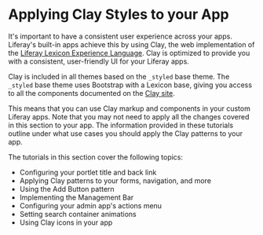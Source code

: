 # Applying Clay Styles to your App [](id=applying-lexicon-styles-to-your-app)

It's important to have a consistent user experience across your apps. Liferay's
built-in apps achieve this by using Clay, the web implementation of the
[Liferay Lexicon Experience Language](https://dev.liferay.com/participate/liferaypedia/-/wiki/Main/Lexicon).
Clay is optimized to provide you with a consistent, user-friendly UI for your
Liferay apps.

Clay is included in all themes based on the `_styled` base theme. The `_styled`
base theme uses Bootstrap with a Lexicon base, giving you access to all the
components documented on the [Clay site](http://liferay.github.io/clay/).
<!-- Change this to the new Clay site once it is fully built -->
This means that you can use Clay markup and components in your custom Liferay
apps. Note that you may not need to apply all the changes covered in this
section to your app. The information provided in these tutorials outline
under what use cases you should apply the Clay patterns to your app.

The tutorials in this section cover the following topics:

- Configuring your portlet title and back link
- Applying Clay patterns to your forms, navigation, and more
- Using the Add Button pattern
- Implementing the Management Bar
- Configuring your admin app's actions menu
- Setting search container animations
- Using Clay icons in your app
